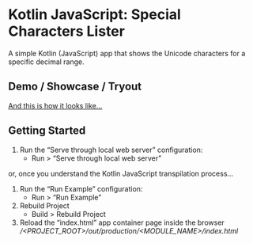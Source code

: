 # Kotlin JavaScript: Special Characters Lister
A simple Kotlin (JavaScript) app that shows the Unicode characters for a specific decimal range.

## Demo / Showcase / Tryout
[And this is how it looks like...](http://www.loxal.net/proof-of-concept-incubator/character-viewer)

## Getting Started

1. Run the “Serve through local web server” configuration:
	* Run > “Serve through local web server”

or, once you understand the Kotlin JavaScript transpilation process...

1. Run the “Run Example” configuration:
	* Run > “Run Example”
2. Rebuild Project
	* Build > Rebuild Project
3. Reload the “index.html” app container page inside the browser */<PROJECT_ROOT>/out/production/<MODULE_NAME>/index.html*

